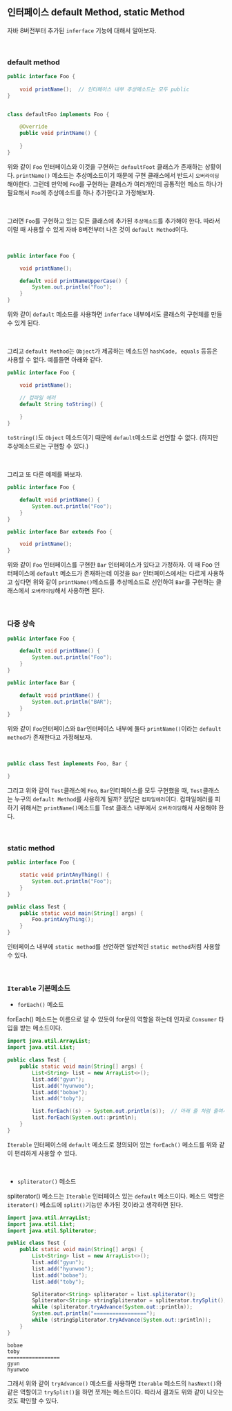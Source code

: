 ## 인터페이스 default Method, static Method

자바 8버전부터 추가된 `inferface` 기능에 대해서 알아보자.

<br>

### default method

```java
public interface Foo {
    
    void printName();  // 인터페이스 내부 추상메소드는 모두 public
}


class defaultFoo implements Foo {

    @Override
    public void printName() {
        
    }
}
```

위와 같이 `Foo` 인터페이스와 이것을 구현하는 `defaultFoot` 클래스가 존재하는 상황이다. `printName()` 메소드는 추상메소드이기 때문에
구현 클래스에서 반드시 `오버라이딩` 해야한다. 그런데 만약에 `Foo`를 구현하는 클래스가 여러개인데 공통적인 메소드 하나가 필요해서 `Foo`에 추상메소드를
하나 추가한다고 가정해보자.

<br>

그러면 `Foo`를 구현하고 있는 모든 클래스에 추가된 `추상메소드`를 추가해야 한다. 따라서 이럴 때 사용할 수 있게 자바 8버전부터 나온 것이
`default Method`이다.

<br>

```java
public interface Foo {

    void printName();

    default void printNameUpperCase() {
        System.out.println("Foo");
    }
}
```

위와 같이 `default` 메소드를 사용하면 `inferface` 내부에서도 클래스의 구현체를 만들 수 있게 된다.

<br>

그리고 `default Method`는 `Object`가 제공하는 메소드인 `hashCode, equals` 등등은 사용할 수 없다. 예를들면 아래와 같다.

```java
public interface Foo {

    void printName();

    // 컴파일 에러
    default String toString() {
        
    }
}
```

`toString()`도 `Object` 메소드이기 때문에 `default`메소드로 선언할 수 없다. (하지만 추상메소드로는 구현할 수 있다.)


<br>

그리고 또 다른 예제를 봐보자.

```java
public interface Foo {

    default void printName() {
        System.out.println("Foo");
    }
}
```

```java
public interface Bar extends Foo {

    void printName();
}
```

위와 같이 `Foo` 인터페이스를 구현한 `Bar` 인터페이스가 있다고 가정하자. 이 때 Foo 인터페이스에 `default` 메소드가 존재하는데 
이것을 `Bar` 인터페이스에서는 다르게 사용하고 싶다면 위와 같이 `printName()`메소드를 추상메소드로 선언하여 `Bar`를 구현하는 클래스에서
`오버라이딩`해서 사용하면 된다. 

<br>


### 다중 상속

```java
public interface Foo {

    default void printName() {
        System.out.println("Foo");
    }
}
```

```java
public interface Bar {

    default void printName() {
        System.out.println("BAR");
    }
}
```

위와 같이 `Foo`인터페이스와 `Bar`인터페이스 내부에 둘다 `printName()`이라는 `default method`가 존재한다고 가정해보자.

<br>

```java
public class Test implements Foo, Bar {

}
```

그리고 위와 같이 `Test`클래스에 `Foo`, `Bar`인터페이스를 모두 구현했을 때, `Test`클래스는 누구의 `default Method`를 사용하게 될까?
정답은 `컴파일에러`이다. 컴파일에러를 피하기 위해서는 `printName()`메소드를 Test 클래스 내부에서 `오버라이딩`해서 사용해야 한다.

<br>

### static method

```java
public interface Foo {

    static void printAnyThing() {
        System.out.println("Foo");
    }
}
```
```java
public class Test {
    public static void main(String[] args) {
        Foo.printAnyThing();
    }
}
```

인터페이스 내부에 `static method`를 선언하면 일반적인 `static method`처럼 사용할 수 있다.


<br>

### `Iterable` 기본메소드

* `forEach()` 메소드

forEach() 메소드는 이름으로 알 수 있듯이 for문의 역할을 하는데 인자로 `Consumer` 타입을 받는 메소드이다.

```java
import java.util.ArrayList;
import java.util.List;

public class Test {
    public static void main(String[] args) {
        List<String> list = new ArrayList<>();
        list.add("gyun");
        list.add("hyunwoo");
        list.add("bobae");
        list.add("toby");

        list.forEach((s) -> System.out.println(s));  // 아래 줄 처럼 줄여서 쓰기 가능
        list.forEach(System.out::println);   
    }
}
```

`Iterable` 인터페이스에 `default` 메소드로 정의되어 있는 `forEach()` 메소드를 위와 같이 편리하게 사용할 수 있다.

<br>

* `spliterator()` 메소드

spliterator() 메소드는 `Iterable` 인터페이스 있는 `default` 메소드이다. 메소드 역할은 `iterator()` 메소드에 `split()`기능만 추가된 것이라고
생각하면 된다.


```java
import java.util.ArrayList;
import java.util.List;
import java.util.Spliterator;

public class Test {
    public static void main(String[] args) {
        List<String> list = new ArrayList<>();
        list.add("gyun");
        list.add("hyunwoo");
        list.add("bobae");
        list.add("toby");

        Spliterator<String> spliterator = list.spliterator();
        Spliterator<String> stringSpliterator = spliterator.trySplit();
        while (spliterator.tryAdvance(System.out::println));
        System.out.println("=================");
        while (stringSpliterator.tryAdvance(System.out::println));
    }
}
```

```
bobae
toby
=================
gyun
hyunwoo
```

그래서 위와 같이 `tryAdvance()` 메소드를 사용하면 `Iterable` 메소드의 `hasNext()`와 같은 역할이고 `trySplit()`을 하면 쪼개는 메소드이다.
따라서 결과도 위와 같이 나오는 것도 확인할 수 있다.


